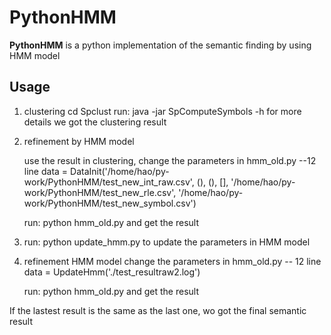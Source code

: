 # PythonHMM

**PythonHMM** is a python implementation of the semantic finding by using HMM model

## Usage

1. clustering
    cd Spclust
    run: java -jar SpComputeSymbols -h for more details
    we got the clustering result

2. refinement by HMM model

    use the result in clustering, change the parameters in hmm_old.py --12 line
    data = DataInit('/home/hao/py-work/PythonHMM/test_new_int_raw.csv', (), (), [], '/home/hao/py-work/PythonHMM/test_new_rle.csv', '/home/hao/py-work/PythonHMM/test_new_symbol.csv')

    run: python hmm_old.py and get the result

3. run: python update_hmm.py to update the parameters in HMM model

4. refinement HMM model
    change the parameters in hmm_old.py -- 12 line
    data = UpdateHmm('./test_resultraw2.log')

    run: python hmm_old.py and get the result

If the lastest result is the same as the last one, wo got the final semantic result 
